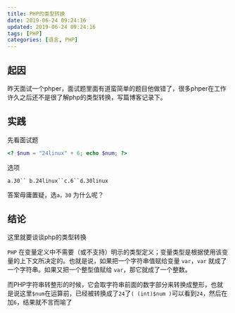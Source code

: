 ```yaml
---
title: PHP的类型转换
date: 2019-06-24 09:24:16
updated: 2019-06-24 09:24:16
tags: [PHP]
categories: [语言, PHP]
---
```


## 起因
昨天面试一个phper，面试题里面有道蛮简单的题目他做错了，很多phper在工作许久之后还不是很了解php的类型转换，写篇博客记录下。

<!-- more -->

## 实践
先看面试题

``` php
<? $num = "24linux" + 6; echo $num; ?>
```

选项

`a.30`` b.24linux``c.6``d.30linux`


答案毋庸置疑，选`a，30` 为什么呢？

## 结论

这里就要谈谈php的类型转换

`PHP` 在变量定义中不需要（或不支持）明示的类型定义；变量类型是根据使用该变量的上下文所决定的。也就是说，如果把一个字符串值赋给变量 `var`，`var` 就成了一个字符串。如果又把一个整型值赋给 `var`，那它就成了一个整数。 

而PHP字符串转整形的时候，它会取字符串前面的数字部分来转换成整形，也就是说这里`$num`在运算前，已经被转换成了`24`了`( (int)$num )`可以看到`24`，然后在加`6`，结果就不言而喻了






